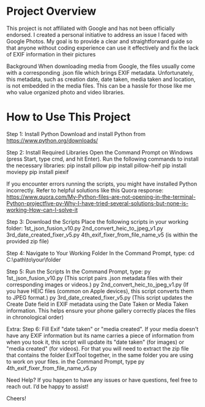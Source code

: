 # Project Overview
This project is not affiliated with Google and has not been officially endorsed. I created a personal initiative to address an issue I faced with Google Photos. My goal is to provide a clear and straightforward guide so that anyone without coding experience can use it effectively and fix the lack of EXIF information in their pictures

Background
When downloading media from Google, the files usually come with a corresponding .json file which brings EXIF metadata. Unfortunately, this metadata, such as creation date, date taken, media taken and location, is not embedded in the media files. This can be a hassle for those like me who value organized photo and video libraries.

# How to Use This Project
Step 1: Install Python
Download and install Python from https://www.python.org/downloads/


Step 2: Install Required Libraries
Open the Command Prompt on Windows (press Start, type cmd, and hit Enter).
Run the following commands to install the necessary libraries:
pip install pillow
pip install pillow-heif
pip install moviepy
pip install piexif

If you encounter errors running the scripts, you might have installed Python incorrectly. Refer to helpful solutions like this Quora response: https://www.quora.com/My-Python-files-are-not-opening-in-the-terminal-Python-projectfive-py-Why-I-have-tried-several-solutions-but-none-is-working-How-can-I-solve-it

Step 3: Download the Scripts
Place the following scripts in your working folder:
1st_json_fusion_v10.py
2nd_convert_heic_to_jpeg_v1.py
3rd_date_created_fixer_v5.py
4th_exif_fixer_from_file_name_v5 (is within the provided zip file)

Step 4: Navigate to Your Working Folder
In the Command Prompt, type:
cd C:\path\to\your\folder

Step 5: Run the Scripts
In the Command Prompt, type:
py 1st_json_fusion_v10.py (This script pairs .json metadata files with their corresponding images or videos.)
py 2nd_convert_heic_to_jpeg_v1.py (If you have HEIC files (common on Apple devices), this script converts them to JPEG format.)
py 3rd_date_created_fixer_v5.py (This script updates the Create Date field in EXIF metadata using the Date Taken or Media Taken information. This helps ensure your phone gallery correctly places the files in chronological order)

Extra: Step 6: Fill Exif "date taken" or "media created".
If your media doesn't have any EXIF information but its name carries a piece of information from when you took it, this script will update its "date taken" (for images) or "media created" (for videos).
For that you will need to extract the zip file that contains the folder ExifTool together, in the same folder you are using to work on your files.
in the Command Prompt, type
py 4th_exif_fixer_from_file_name_v5.py

Need Help?
If you happen to have any issues or have questions, feel free to reach out. I’d be happy to assist!

Cheers!
